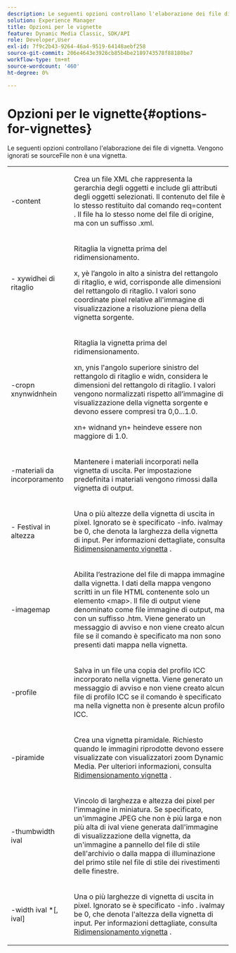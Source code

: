 ```yaml
---
description: Le seguenti opzioni controllano l'elaborazione dei file di vignetta. Vengono ignorati se sourceFile non è una vignetta.
solution: Experience Manager
title: Opzioni per le vignette
feature: Dynamic Media Classic, SDK/API
role: Developer,User
exl-id: 7f9c2b43-9264-46a4-9519-64148aebf258
source-git-commit: 206e4643e3926cb85b4be2189743578f88180be7
workflow-type: tm+mt
source-wordcount: '460'
ht-degree: 0%

---
```


# Opzioni per le vignette{#options-for-vignettes}

Le seguenti opzioni controllano l&#39;elaborazione dei file di vignetta. Vengono ignorati se sourceFile non è una vignetta.

<table id="simpletable_6D0C967EB84947FBAC34B46C4BB23AF0"> 
 <tr class="strow"> 
  <td class="stentry"> <p><span class="codeph"> -content</span> </p></td> 
  <td class="stentry"> <p>Crea un file XML che rappresenta la gerarchia degli oggetti e include gli attributi degli oggetti selezionati. Il contenuto del file è lo stesso restituito dal comando <span class="codeph"> req=content</span> . Il file ha lo stesso nome del file di origine, ma con un suffisso <span class="filepath"> .xml</span>. </p></td> 
 </tr> 
 <tr class="strow"> 
  <td class="stentry"> <p><span class="codeph">-  <span class="varname"> </span><span class="varname"> </span><span class="varname"> </span><span class="varname"> xywidhei di ritaglio</span></span> </p></td> 
  <td class="stentry"> <p>Ritaglia la vignetta prima del ridimensionamento. </p> <p><span class="codeph"><span class="varname"> x</span>, <span class="varname"> </span></span> yè l’angolo in alto a sinistra del rettangolo di ritaglio, e  <span class="codeph"><span class="varname"> wid</span>, <span class="varname"> </span></span> corrisponde alle dimensioni del rettangolo di ritaglio. I valori sono coordinate pixel relative all'immagine di visualizzazione a risoluzione piena della vignetta sorgente. </p></td> 
 </tr> 
 <tr class="strow"> 
  <td class="stentry"> <p><span class="codeph">-cropn  <span class="varname"> </span><span class="varname"> </span><span class="varname"> </span><span class="varname"> xnynwidnhein</span></span> </p> </td> 
  <td class="stentry"> <p>Ritaglia la vignetta prima del ridimensionamento. </p> <p><span class="codeph"><span class="varname"> xn</span>, <span class="varname"> </span></span> ynis l'angolo superiore sinistro del rettangolo di ritaglio e  <span class="codeph"><span class="varname"> widn</span>, <span class="varname"> </span></span> considera le dimensioni del rettangolo di ritaglio. I valori vengono normalizzati rispetto all’immagine di visualizzazione della vignetta sorgente e devono essere compresi tra 0,0...1.0. </p> <p><span class="codeph"><span class="varname"> xn</span></span>+<span class="codeph"><span class="varname"> </span></span> widnand  <span class="codeph"><span class="varname"> yn</span></span>+<span class="codeph"><span class="varname"> </span></span> heindeve essere non maggiore di 1.0. </p></td> 
 </tr> 
 <tr class="strow"> 
  <td class="stentry"> <p><span class="codeph"> -materiali da incorporamento</span> </p></td> 
  <td class="stentry"> <p>Mantenere i materiali incorporati nella vignetta di uscita. Per impostazione predefinita i materiali vengono rimossi dalla vignetta di output. </p></td> 
 </tr> 
 <tr class="strow"> 
  <td class="stentry"> <p><span class="codeph">-  <span class="varname"> Festival in altezza</span></span> </p></td> 
  <td class="stentry"> <p>Una o più altezze della vignetta di uscita in pixel. Ignorato se è specificato -info. <span class="varname"> </span> ivalmay be 0, che denota la larghezza della vignetta di input. Per informazioni dettagliate, consulta <a href="../../../../ir-api/vntc/utilities/c-ir-vignette-converter-vntc/c-ir-vignette-scaling.md#concept-e373a29c2f954df98d704c7723804585" type="concept" format="dita" scope="local"> Ridimensionamento vignetta</a> . </p></td> 
 </tr> 
 <tr class="strow"> 
  <td class="stentry"> <p><span class="codeph"> -imagemap</span> </p></td> 
  <td class="stentry"> <p>Abilita l’estrazione del file di mappa immagine dalla vignetta. I dati della mappa vengono scritti in un file HTML contenente solo un elemento <span class="codeph"> &lt;map&gt;</span>. Il file di output viene denominato come file immagine di output, ma con un suffisso <span class="filepath"> .htm</span>. Viene generato un messaggio di avviso e non viene creato alcun file se il comando è specificato ma non sono presenti dati mappa nella vignetta. </p></td> 
 </tr> 
 <tr class="strow"> 
  <td class="stentry"> <p><span class="codeph"> -profile</span> </p></td> 
  <td class="stentry"> <p>Salva in un file una copia del profilo ICC incorporato nella vignetta. Viene generato un messaggio di avviso e non viene creato alcun file di profilo ICC se il comando è specificato ma nella vignetta non è presente alcun profilo ICC. </p></td> 
 </tr> 
 <tr class="strow"> 
  <td class="stentry"> <p><span class="codeph"> -piramide</span> </p></td> 
  <td class="stentry"> <p>Crea una vignetta piramidale. Richiesto quando le immagini riprodotte devono essere visualizzate con visualizzatori zoom Dynamic Media. Per ulteriori informazioni, consulta <a href="../../../../ir-api/vntc/utilities/c-ir-vignette-converter-vntc/c-ir-vignette-scaling.md#concept-e373a29c2f954df98d704c7723804585" type="concept" format="dita" scope="local"> Ridimensionamento vignetta</a> . </p></td> 
 </tr> 
 <tr class="strow"> 
  <td class="stentry"> <p><span class="codeph">-thumbwidth  <span class="varname"> ival</span></span> </p></td> 
  <td class="stentry"> <p>Vincolo di larghezza e altezza dei pixel per l'immagine in miniatura. Se specificato, un'immagine JPEG che non è più larga e non più alta di <span class="varname"> ival</span> viene generata dall'immagine di visualizzazione della vignetta, da un'immagine a pannello del file di stile dell'archivio o dalla mappa di illuminazione del primo stile nel file di stile dei rivestimenti delle finestre. </p></td> 
 </tr> 
 <tr class="strow"> 
  <td class="stentry"> <p><span class="codeph">-width  <span class="varname"> ival</span> *[,<span class="varname"> ival</span>]</span> </p></td> 
  <td class="stentry"> <p>Una o più larghezze di vignetta di uscita in pixel. Ignorato se è specificato <span class="codeph"> -info</span> . <span class="varname"> </span> ivalmay be 0, che denota l'altezza della vignetta di input. Per informazioni dettagliate, consulta <a href="../../../../ir-api/vntc/utilities/c-ir-vignette-converter-vntc/c-ir-vignette-scaling.md#concept-e373a29c2f954df98d704c7723804585" type="concept" format="dita" scope="local"> Ridimensionamento vignetta</a> . </p></td> 
 </tr> 
</table>
